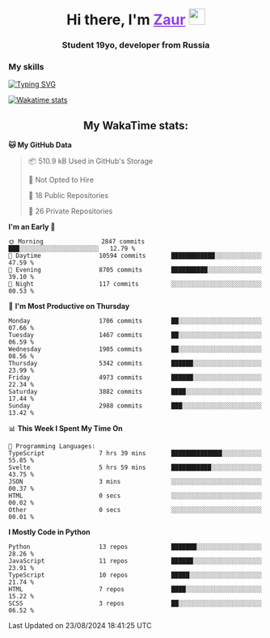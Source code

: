 <h1 align="center">
    Hi there, I'm 
    <a href="https://t.me/litera11yme" target="_blank" style="color: #8C43EA">Zaur</a>
    <img src="https://github.com/blackcater/blackcater/raw/main/images/Hi.gif" height="32">
</h1>

<h3 align="center">
    Student 19yo, developer from Russia
</h3>  

### **My skills**
[![Typing SVG](https://readme-typing-svg.herokuapp.com?font=Oxanium&duration=3000&pause=1500&color=8C43EA&height=30&lines=JavaScript/TypeScript:+React.js,+Next.js;HTML+(PUG),+CSS+(SCSS);Python:+FastAPI,+Flask,+Aiogram,+Telethon;SQL:+PostgreSQL,+SQLite)](https://git.io/typing-svg)

[![Wakatime stats](https://github-readme-stats.vercel.app/api/wakatime?username=skyguy&hide_title=true&show_icons=true&title_color=8C43EA&icon_color=BE57EA&bg_color=30,191919,341b56&text_color=B1B1B1&border_radius=10&hide_border=true)](https://github.com/anuraghazra/github-readme-stats)


<h2 align="center"> My WakaTime stats: </h2>

<!--START_SECTION:waka-->
**🐱 My GitHub Data** 

> 📦 510.9 kB Used in GitHub's Storage 
 > 
> 🚫 Not Opted to Hire
 > 
> 📜 18 Public Repositories 
 > 
> 🔑 26 Private Repositories 
 > 
**I'm an Early 🐤** 

```text
🌞 Morning                2847 commits        ███░░░░░░░░░░░░░░░░░░░░░░   12.79 % 
🌆 Daytime                10594 commits       ████████████░░░░░░░░░░░░░   47.59 % 
🌃 Evening                8705 commits        ██████████░░░░░░░░░░░░░░░   39.10 % 
🌙 Night                  117 commits         ░░░░░░░░░░░░░░░░░░░░░░░░░   00.53 % 
```
📅 **I'm Most Productive on Thursday** 

```text
Monday                   1706 commits        ██░░░░░░░░░░░░░░░░░░░░░░░   07.66 % 
Tuesday                  1467 commits        ██░░░░░░░░░░░░░░░░░░░░░░░   06.59 % 
Wednesday                1905 commits        ██░░░░░░░░░░░░░░░░░░░░░░░   08.56 % 
Thursday                 5342 commits        ██████░░░░░░░░░░░░░░░░░░░   23.99 % 
Friday                   4973 commits        ██████░░░░░░░░░░░░░░░░░░░   22.34 % 
Saturday                 3882 commits        ████░░░░░░░░░░░░░░░░░░░░░   17.44 % 
Sunday                   2988 commits        ███░░░░░░░░░░░░░░░░░░░░░░   13.42 % 
```


📊 **This Week I Spent My Time On** 

```text
💬 Programming Languages: 
TypeScript               7 hrs 39 mins       ██████████████░░░░░░░░░░░   55.85 % 
Svelte                   5 hrs 59 mins       ███████████░░░░░░░░░░░░░░   43.75 % 
JSON                     3 mins              ░░░░░░░░░░░░░░░░░░░░░░░░░   00.37 % 
HTML                     0 secs              ░░░░░░░░░░░░░░░░░░░░░░░░░   00.02 % 
Other                    0 secs              ░░░░░░░░░░░░░░░░░░░░░░░░░   00.01 % 
```

**I Mostly Code in Python** 

```text
Python                   13 repos            ███████░░░░░░░░░░░░░░░░░░   28.26 % 
JavaScript               11 repos            ██████░░░░░░░░░░░░░░░░░░░   23.91 % 
TypeScript               10 repos            █████░░░░░░░░░░░░░░░░░░░░   21.74 % 
HTML                     7 repos             ████░░░░░░░░░░░░░░░░░░░░░   15.22 % 
SCSS                     3 repos             ██░░░░░░░░░░░░░░░░░░░░░░░   06.52 % 
```




 Last Updated on 23/08/2024 18:41:25 UTC
<!--END_SECTION:waka-->
